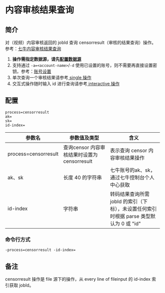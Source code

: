 # 内容审核结果查询

## 简介
对（视频）内容审核返回的 jobId 查询 censorresult（审核的结果查询）操作。参考：[七牛内容审核结果查询](https://developer.qiniu.com/censor/api/5620/video-censor#4)  
1. **操作需指定数据源，请先[配置数据源](datasource.md)**  
2. 支持通过 `-a=<account-name>`/`-d` 使用已设置的账号，则不需要再直接设置密钥，参考：[账号设置](../README.md#账号设置)  
3. 单次查询一个审核结果请参考[ single 操作](single.md)  
4. 交互式操作随时输入 id 进行查询请参考[ interactive 操作](interactive.md)  

## 配置
```
process=censorresult
ak=
sk=
id-index=
```  
|参数名|参数值及类型 | 含义|  
|-----|-------|-----|  
|process=censorresult| 查询censor 内容审核结果时设置为censorresult| 表示查询 censor 内容审核结果操作|  
|ak、sk|长度 40 的字符串|七牛账号的ak、sk，通过七牛控制台个人中心获取|  
|id-index| 字符串| 转码结果查询所需 jobId 的索引（下标），未设置任何索引时根据 parse 类型默认为 0 或 "id"|  

### 命令行方式
```
-process=censorresult -id-index=
```

## 备注
censorresult 操作是 file 源下的操作，从 every line of fileinput 的 id-index 索引获取 jobId。
